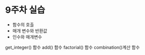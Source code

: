 # 9주차 실습

- 함수의 호출
- 매개 변수와 반환값
- 인수와 매개변수

get_integer() 함수 
add() 함수
factorial() 함수
combination()계산 함수

